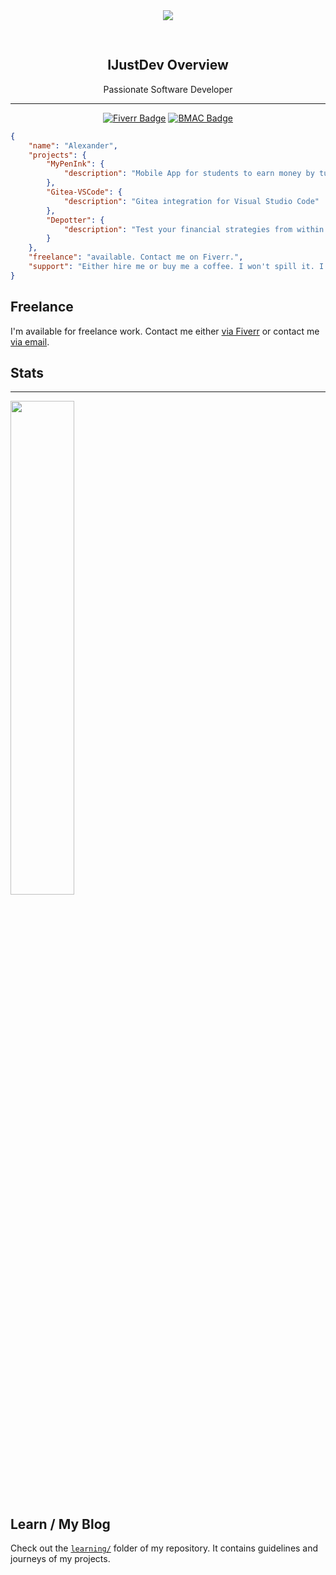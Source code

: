 <div align="center">
<img style="margin-bottom: 30px" src="https://avatars1.githubusercontent.com/u/43793996?s=460&u=4118baf77af466ab0402c5dd18a53a407e5fbef2&v=4">
<h2>IJustDev Overview</h3>
<p>Passionate Software Developer</p>
<hr>

[![Fiverr Badge](https://img.shields.io/badge/Fiverr-IJustDev-brightgreen?style=for-the-badge)](https://fiverr.com/ijustdev)
[![BMAC Badge](https://img.shields.io/badge/Buy%20Me%20A%20Coffee-IJustDev-orange?style=for-the-badge)](https://www.buymeacoffee.com/IJustDev)

</div>

```json
{
    "name": "Alexander",
    "projects": {
        "MyPenInk": {
            "description": "Mobile App for students to earn money by tutoring."
        },
        "Gitea-VSCode": {
            "description": "Gitea integration for Visual Studio Code"
        },
        "Depotter": {
            "description": "Test your financial strategies from within your cli"
        }
    },
    "freelance": "available. Contact me on Fiverr.",
    "support": "Either hire me or buy me a coffee. I won't spill it. I swear."
}
```

## Freelance
I'm available for freelance work. Contact me either [via Fiverr](https://fiverr.com/IJustDev) or contact me [via email](mailto://ijustdevgc@gmail.com).

## Stats
<hr>
<img width="45%" src="https://github-readme-stats.vercel.app/api?username=ijustdev&show_icons=true">

## Learn / My Blog
Check out the [`learning/`](https://github.com/IJustDev/IJustDev/tree/master/learning) folder of my repository. It contains guidelines and journeys of my projects.

[mypenink-app]: https://play.google.com/store/apps/details?id=io.mypenink.starter